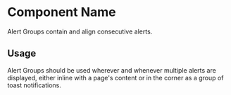 # Component Name

Alert Groups contain and align consecutive alerts.

## Usage

Alert Groups should be used wherever and whenever multiple alerts are displayed, either inline with a page's content or in the corner as a group of toast notifications.
